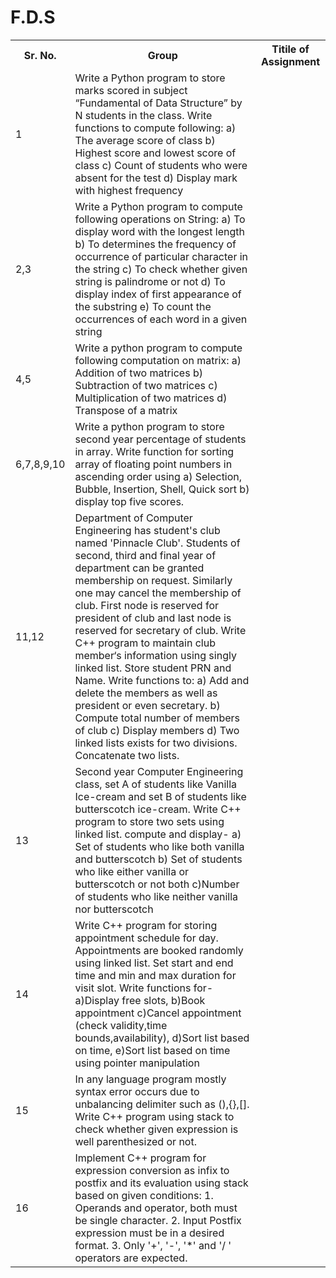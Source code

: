 # F.D.S

<table style="width:100%">
  <tr>
    <th>Sr. No.</th>
    <th>Group</th>
    <th>Titile of Assignment</th>
  </tr>

  <tr>
    <td>1</td>
    <td>Write a Python program to store marks scored in subject
“Fundamental of Data Structure” by N students in the class. Write
functions to compute following:
a) The average score of class
b) Highest score and lowest score of class
c) Count of students who were absent for the test
d) Display mark with highest frequency</td>
  </tr>
  
  <tr>
    <td>2,3</td>
    <td>Write a Python program to compute following operations on String:
a) To display word with the longest length
b) To determines the frequency of occurrence of particular character in the string
c) To check whether given string is palindrome or not
d) To display index of first appearance of the substring
      e) To count the occurrences of each word in a given string</td>
  </tr>
  
  <tr>
    <td>4,5</td>
    <td>Write a python program to compute following computation on matrix:
a) Addition of two matrices
b) Subtraction of two matrices
c) Multiplication of two matrices
d) Transpose of a matrix</td>
  </tr>
  
  <td>6,7,8,9,10</td>
    <td>Write a python program to store second year percentage of students in array. Write function for sorting array of floating point numbers in ascending order using
a) Selection, Bubble, Insertion, Shell, Quick sort b) display top five scores.</td>
  </tr>
  
  <td>11,12</td>
    <td>Department of Computer Engineering has student's club named
'Pinnacle Club'. Students of second, third and final year of
department can be granted membership on request. Similarly one
may cancel the membership of club. First node is reserved for
president of club and last node is reserved for secretary of club. Write
C++ program to maintain club member‘s information using singly
linked list. Store student PRN and Name. Write functions to:
a) Add and delete the members as well as president or even secretary.
b) Compute total number of members of club
c) Display members
d) Two linked lists exists for two divisions. Concatenate two lists.</td>
  </tr>
  
  <tr>
    <td>13</td>
    <td>Second year Computer Engineering class, set A of students like
Vanilla Ice-cream and set B of students like butterscotch ice-cream.
Write C++ program to store two sets using linked list. compute and
display-
a) Set of students who like both vanilla and butterscotch
b) Set of students who like either vanilla or butterscotch or not both
c)Number of students who like neither vanilla nor butterscotch</td>
  </tr>
  
  <tr>
    <td>14</td>
    <td>Write C++ program for storing appointment schedule for day. Appointments are booked randomly using linked list. 
    Set start and end time and min and max duration for visit slot. Write functions for- a)Display free slots, b)Book appointment 
    c)Cancel appointment (check validity,time bounds,availability), d)Sort list based on time, e)Sort list based on time using pointer   manipulation</td>
  </tr>
  
  <tr>
    <td>15</td>
    <td>In any language program mostly syntax error occurs due to
unbalancing delimiter such as (),{},[]. Write C++ program using
stack to check whether given expression is well parenthesized or
not.</td>
  </tr>
  
  <tr>
    <td>16</td>
    <td>Implement C++ program for expression conversion as infix to
postfix and its evaluation using stack based on given conditions: 1.
Operands and operator, both must be single character. 2. Input
Postfix expression must be in a desired format. 3. Only '+', '-', '*'
and '/ ' operators are expected.</td>
  </tr>
 
  
    
  
</table>

